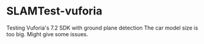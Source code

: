 # SLAMTest-vuforia
Testing Vuforia's 7.2 SDK with ground plane detection
The car model size is too big. Might give some issues.
